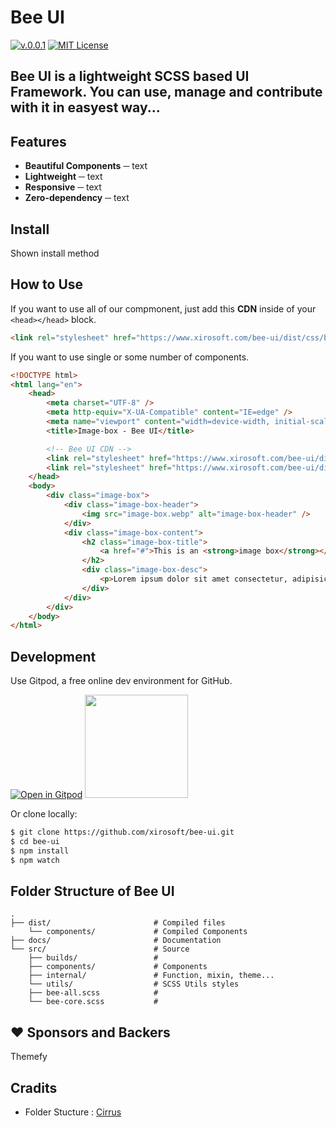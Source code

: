 # **Bee UI**

[![v.0.0.1](https://img.shields.io/badge/Bee%20UI-0.0.1-blue.svg)](https://github.com/xirosoft/bee-ui)
[![MIT License](https://img.shields.io/badge/license-MIT-orange.svg)](https://opensource.org/licenses/MIT)

## **Bee UI** is a lightweight **SCSS** based UI Framework. You can use, manage and contribute with it in easyest way...

## Features

-   **Beautiful Components** ─ text
-   **Lightweight** ─ text
-   **Responsive** ─ text
-   **Zero-dependency** ─ text

## Install

Shown install method

## How to Use

If you want to use all of our compmonent, just add this **CDN** inside of your `<head></head>` block.

```html
<link rel="stylesheet" href="https://www.xirosoft.com/bee-ui/dist/css/bee-ui.all.min.css" />
```

If you want to use single or some number of components.

```html
<!DOCTYPE html>
<html lang="en">
    <head>
        <meta charset="UTF-8" />
        <meta http-equiv="X-UA-Compatible" content="IE=edge" />
        <meta name="viewport" content="width=device-width, initial-scale=1.0" />
        <title>Image-box - Bee UI</title>

        <!-- Bee UI CDN -->
        <link rel="stylesheet" href="https://www.xirosoft.com/bee-ui/dist/css/beeui.all.min.css" />
        <link rel="stylesheet" href="https://www.xirosoft.com/bee-ui/dist/css/components/image-box.css" />
    </head>
    <body>
        <div class="image-box">
            <div class="image-box-header">
                <img src="image-box.webp" alt="image-box-header" />
            </div>
            <div class="image-box-content">
                <h2 class="image-box-title">
                    <a href="#">This is an <strong>image box</strong></a>
                </h2>
                <div class="image-box-desc">
                    <p>Lorem ipsum dolor sit amet consectetur, adipisicing elit. Accusamus, debitis!</p>
                </div>
            </div>
        </div>
    </body>
</html>
```

## Development

Use Gitpod, a free online dev environment for GitHub.

[![Open in Gitpod](https://gitpod.io/button/open-in-gitpod.svg)](https://gitpod.io/#https://github.com/xirosoft/bee-ui)
[<img src="https://svgshare.com/i/pKC.svg" width="165px">](https://vscode.dev/github/xirosoft/bee-ui)

Or clone locally:

```bash
$ git clone https://github.com/xirosoft/bee-ui.git
$ cd bee-ui
$ npm install
$ npm watch
```

## Folder Structure of **Bee UI**

    .
    ├── dist/                       # Compiled files
        └── components/             # Compiled Components
    ├── docs/                       # Documentation
    └── src/                        # Source
        ├── builds/                 #
        ├── components/             # Components
        ├── internal/               # Function, mixin, theme...
        └── utils/                  # SCSS Utils styles
        ├── bee-all.scss            #
        └── bee-core.scss           #

## ❤️ Sponsors and Backers

Themefy

## Cradits

-   Folder Stucture : [Cirrus](https://github.com/Spiderpig86/Cirrus)
